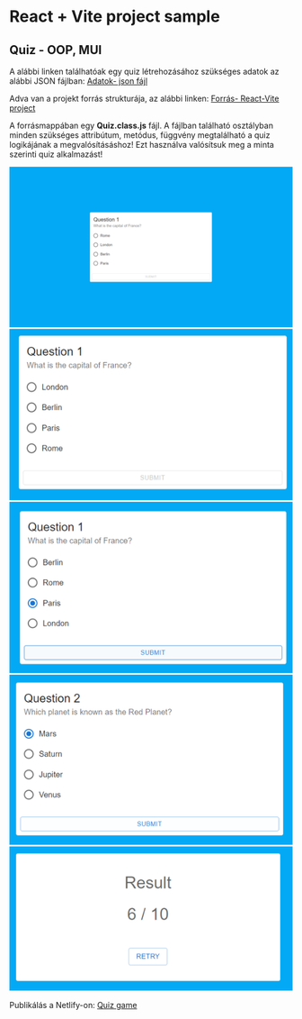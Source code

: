 # React + Vite project sample

## Quiz - OOP, MUI

A alábbi linken találhatóak egy quiz létrehozásához szükséges adatok az alábbi JSON fájlban:
[Adatok- json fájl](https://raw.githubusercontent.com/mkatay/json_quiz/main/questions)

Adva van a projekt forrás strukturája, az alábbi linken:
[Forrás- React-Vite project](https://github.com/mkatay/quiz_forras.git)

A forrásmappában egy **Quiz.class.js** fájl. A fájlban található osztályban minden szükséges attribútum, metódus, függvény megtalálható a  quiz logikájának a megvalósításáshoz! Ezt használva valósítsuk meg a minta szerinti quiz alkalmazást!

![minta1](./src/assets/minta1.png)
![minta1](./src/assets/minta2.png)
![minta1](./src/assets/minta3.png)
![minta1](./src/assets/minta4.png)
![minta1](./src/assets/minta5.png)

Publikálás a Netlify-on:
[Quiz game](https://659295f35e2c05aceafdfcd9--admirable-heliotrope-980a5a.netlify.app/)